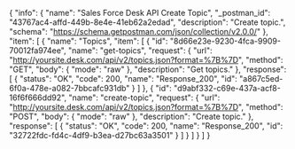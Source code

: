 {
  "info": {
    "name": "Sales Force Desk API Create Topic",
    "_postman_id": "43767ac4-affd-449b-8e4e-41eb62a2edad",
    "description": "Create topic.",
    "schema": "https://schema.getpostman.com/json/collection/v2.0.0/"
  },
  "item": [
    {
      "name": "Topics",
      "item": [
        {
          "id": "8d66e23e-9230-4fca-9909-70012fa974ee",
          "name": "get-topics",
          "request": {
            "url": "http://yoursite.desk.com/api/v2/topics.json?format=%7B%7D",
            "method": "GET",
            "body": {
              "mode": "raw"
            },
            "description": "Get topics."
          },
          "response": [
            {
              "status": "OK",
              "code": 200,
              "name": "Response_200",
              "id": "a867c5ed-6f0a-478e-a082-7bbcafc931db"
            }
          ]
        },
        {
          "id": "d9abf332-c69e-437a-acf8-16f6f666dd92",
          "name": "create-topic",
          "request": {
            "url": "http://yoursite.desk.com/api/v2/topics.json?format=%7B%7D",
            "method": "POST",
            "body": {
              "mode": "raw"
            },
            "description": "Create topic."
          },
          "response": [
            {
              "status": "OK",
              "code": 200,
              "name": "Response_200",
              "id": "32722fdc-fd4c-4df9-b3ea-d27bc63a3501"
            }
          ]
        }
      ]
    }
  ]
}